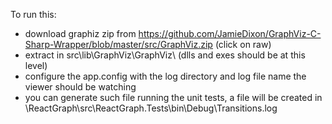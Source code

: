 ﻿To run this:
 - download graphiz zip from https://github.com/JamieDixon/GraphViz-C-Sharp-Wrapper/blob/master/src/GraphViz.zip (click on raw)
 - extract in src\lib\GraphViz\GraphViz\ (dlls and exes should be at this level)
 - configure the app.config with the log directory and log file name the viewer should be watching
 - you can generate such file running the unit tests, a file will be created in \ReactGraph\src\ReactGraph.Tests\bin\Debug\Transitions.log